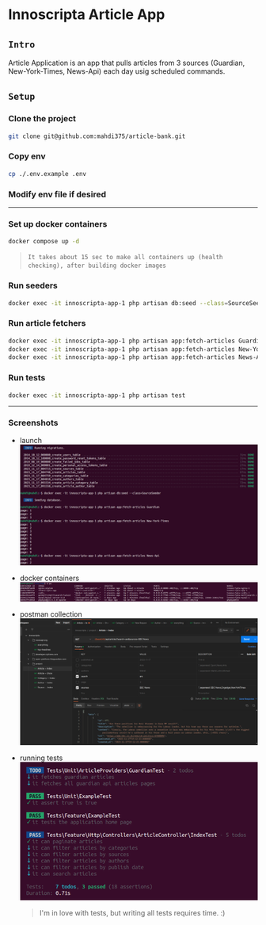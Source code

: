 # Innoscripta Article App
## `Intro`
Article Application is an app that pulls articles from 3 sources (Guardian, New-York-Times, News-Api) each day usig scheduled commands.

## `Setup`
### Clone the project

```bash
git clone git@github.com:mahdi375/article-bank.git
```

### Copy env
```bash
cp ./.env.example .env
```

### Modify env file if desired
---
### Set up docker containers
```bash
docker compose up -d
```
> `It takes about 15 sec to make all containers up (health checking), after building docker images`

### Run seeders
```bash
docker exec -it innoscripta-app-1 php artisan db:seed --class=SourceSeeder
```

### Run article fetchers
```bash
docker exec -it innoscripta-app-1 php artisan app:fetch-articles Guardian
docker exec -it innoscripta-app-1 php artisan app:fetch-articles New-York-Times
docker exec -it innoscripta-app-1 php artisan app:fetch-articles News-Api
```

### Run tests
```bash
docker exec -it innoscripta-app-1 php artisan test
```
---

### Screenshots
- launch
    ![](doc/imgs/4.png)
- docker containers
    ![](doc/imgs/1.png)
    
- postman collection
    ![](doc/imgs/2.png)

- running tests
    ![](doc/imgs/3.png)
    > I'm in love with tests, but writing all tests requires time. :)